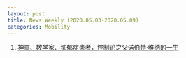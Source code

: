 ```yaml
---
layout: post
title: News Weekly (2020.05.03-2020.05.09) 
categories: Mobility
---
```


1. [神童、数学家、抑郁症患者，控制论之父诺伯特·维纳的一生](https://www.jiqizhixin.com/articles/2020-05-03-2)